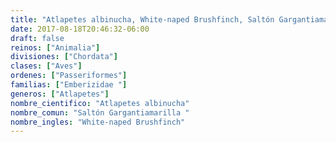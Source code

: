 ```yaml
---
title: "Atlapetes albinucha, White-naped Brushfinch, Saltón Gargantiamarilla "
date: 2017-08-18T20:46:32-06:00
draft: false
reinos: ["Animalia"]
divisiones: ["Chordata"]
clases: ["Aves"]
ordenes: ["Passeriformes"]
familias: ["Emberizidae "]
generos: ["Atlapetes"]
nombre_cientifico: "Atlapetes albinucha"
nombre_comun: "Saltón Gargantiamarilla "
nombre_ingles: "White-naped Brushfinch"
---
```

